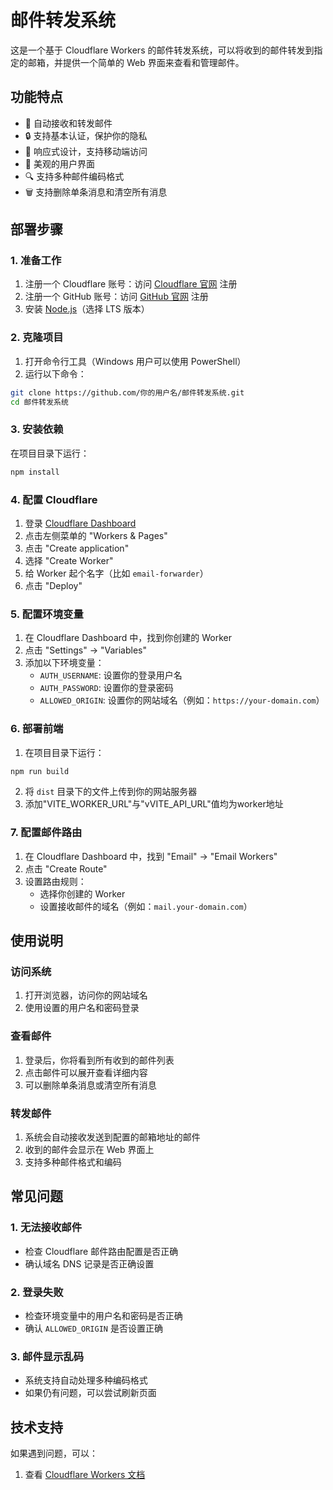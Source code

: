 # 邮件转发系统

这是一个基于 Cloudflare Workers 的邮件转发系统，可以将收到的邮件转发到指定的邮箱，并提供一个简单的 Web 界面来查看和管理邮件。

## 功能特点

- 📧 自动接收和转发邮件
- 🔒 支持基本认证，保护你的隐私
- 📱 响应式设计，支持移动端访问
- 🎨 美观的用户界面
- 🔍 支持多种邮件编码格式
- 🗑️ 支持删除单条消息和清空所有消息

## 部署步骤

### 1. 准备工作

1. 注册一个 Cloudflare 账号：访问 [Cloudflare 官网](https://dash.cloudflare.com/sign-up) 注册
2. 注册一个 GitHub 账号：访问 [GitHub 官网](https://github.com/signup) 注册
3. 安装 [Node.js](https://nodejs.org/)（选择 LTS 版本）

### 2. 克隆项目

1. 打开命令行工具（Windows 用户可以使用 PowerShell）
2. 运行以下命令：
```bash
git clone https://github.com/你的用户名/邮件转发系统.git
cd 邮件转发系统
```

### 3. 安装依赖

在项目目录下运行：
```bash
npm install
```

### 4. 配置 Cloudflare

1. 登录 [Cloudflare Dashboard](https://dash.cloudflare.com)
2. 点击左侧菜单的 "Workers & Pages"
3. 点击 "Create application"
4. 选择 "Create Worker"
5. 给 Worker 起个名字（比如 `email-forwarder`）
6. 点击 "Deploy"

### 5. 配置环境变量

1. 在 Cloudflare Dashboard 中，找到你创建的 Worker
2. 点击 "Settings" -> "Variables"
3. 添加以下环境变量：
   - `AUTH_USERNAME`: 设置你的登录用户名
   - `AUTH_PASSWORD`: 设置你的登录密码
   - `ALLOWED_ORIGIN`: 设置你的网站域名（例如：`https://your-domain.com`）

### 6. 部署前端

1. 在项目目录下运行：
```bash
npm run build
```

2. 将 `dist` 目录下的文件上传到你的网站服务器
3. 添加"VITE_WORKER_URL"与"vVITE_API_URL"值均为worker地址

### 7. 配置邮件路由

1. 在 Cloudflare Dashboard 中，找到 "Email" -> "Email Workers"
2. 点击 "Create Route"
3. 设置路由规则：
   - 选择你创建的 Worker
   - 设置接收邮件的域名（例如：`mail.your-domain.com`）

## 使用说明

### 访问系统

1. 打开浏览器，访问你的网站域名
2. 使用设置的用户名和密码登录

### 查看邮件

1. 登录后，你将看到所有收到的邮件列表
2. 点击邮件可以展开查看详细内容
3. 可以删除单条消息或清空所有消息

### 转发邮件

1. 系统会自动接收发送到配置的邮箱地址的邮件
2. 收到的邮件会显示在 Web 界面上
3. 支持多种邮件格式和编码

## 常见问题

### 1. 无法接收邮件
- 检查 Cloudflare 邮件路由配置是否正确
- 确认域名 DNS 记录是否正确设置

### 2. 登录失败
- 检查环境变量中的用户名和密码是否正确
- 确认 `ALLOWED_ORIGIN` 是否设置正确

### 3. 邮件显示乱码
- 系统支持自动处理多种编码格式
- 如果仍有问题，可以尝试刷新页面

## 技术支持

如果遇到问题，可以：
1. 查看 [Cloudflare Workers 文档](https://developers.cloudflare.com/workers/)
